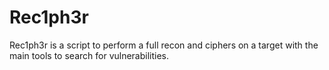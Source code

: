 # Rec1ph3r

Rec1ph3r is a script to perform a full recon and ciphers on a target with the main tools to search for vulnerabilities.
